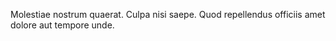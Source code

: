 Molestiae nostrum quaerat. Culpa nisi saepe. Quod repellendus officiis amet dolore aut tempore unde.